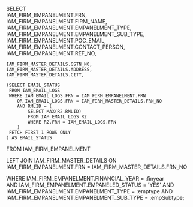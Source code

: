 SELECT  
    IAM_FIRM_EMPANELMENT.FRN,  
    IAM_FIRM_EMPANELMENT.FIRM_NAME, 
    IAM_FIRM_EMPANELMENT.EMPANELMENT_TYPE, 
    IAM_FIRM_EMPANELMENT.EMPANELMENT_SUB_TYPE,  
    IAM_FIRM_EMPANELMENT.POC_EMAIL,  
    IAM_FIRM_EMPANELMENT.CONTACT_PERSON,  
    IAM_FIRM_EMPANELMENT.REF_NO,  

    IAM_FIRM_MASTER_DETAILS.GSTN_NO,  
    IAM_FIRM_MASTER_DETAILS.ADDRESS,  
    IAM_FIRM_MASTER_DETAILS.CITY,

    (SELECT EMAIL_STATUS 
     FROM IAM_EMAIL_LOGS 
     WHERE IAM_EMAIL_LOGS.FRN = IAM_FIRM_EMPANELMENT.FRN 
        OR IAM_EMAIL_LOGS.FRN = IAM_FIRM_MASTER_DETAILS.FRN_NO
        AND RMLID = (
            SELECT MAX(R2.RMLID)
            FROM IAM_EMAIL_LOGS R2
            WHERE R2.FRN = IAM_EMAIL_LOGS.FRN
        )
     FETCH FIRST 1 ROWS ONLY
    ) AS EMAIL_STATUS

FROM IAM_FIRM_EMPANELMENT

LEFT JOIN IAM_FIRM_MASTER_DETAILS
    ON IAM_FIRM_EMPANELMENT.FRN = IAM_FIRM_MASTER_DETAILS.FRN_NO

WHERE IAM_FIRM_EMPANELMENT.FINANCIAL_YEAR = :finyear  
    AND IAM_FIRM_EMPANELMENT.EMPANELED_STATUS = 'YES' 
    AND IAM_FIRM_EMPANELMENT.EMPANELMENT_TYPE = :emptype 
    AND IAM_FIRM_EMPANELMENT.EMPANELMENT_SUB_TYPE = :empSubtype;